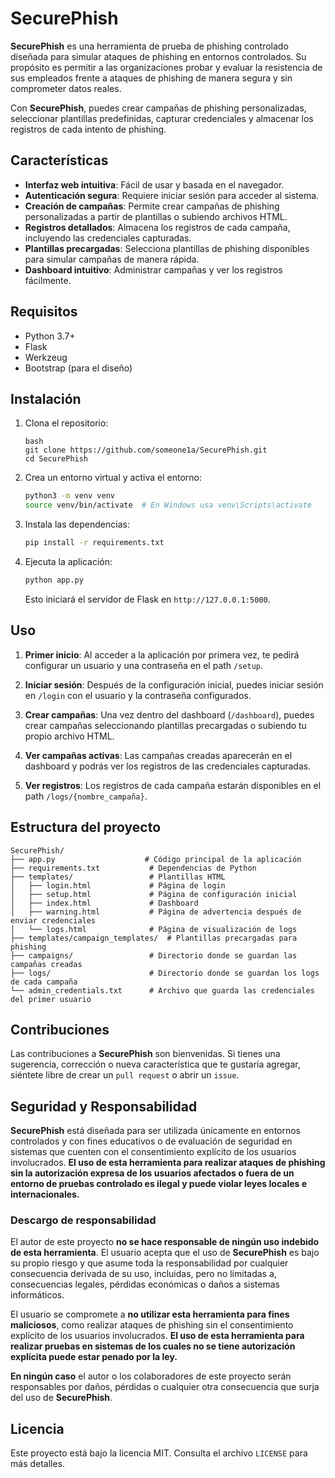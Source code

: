 
# SecurePhish

**SecurePhish** es una herramienta de prueba de phishing controlado diseñada para simular ataques de phishing en entornos controlados. Su propósito es permitir a las organizaciones probar y evaluar la resistencia de sus empleados frente a ataques de phishing de manera segura y sin comprometer datos reales.

Con **SecurePhish**, puedes crear campañas de phishing personalizadas, seleccionar plantillas predefinidas, capturar credenciales y almacenar los registros de cada intento de phishing.

## Características

- **Interfaz web intuitiva**: Fácil de usar y basada en el navegador.
- **Autenticación segura**: Requiere iniciar sesión para acceder al sistema.
- **Creación de campañas**: Permite crear campañas de phishing personalizadas a partir de plantillas o subiendo archivos HTML.
- **Registros detallados**: Almacena los registros de cada campaña, incluyendo las credenciales capturadas.
- **Plantillas precargadas**: Selecciona plantillas de phishing disponibles para simular campañas de manera rápida.
- **Dashboard intuitivo**: Administrar campañas y ver los registros fácilmente.

## Requisitos

- Python 3.7+
- Flask
- Werkzeug
- Bootstrap (para el diseño)

## Instalación

1. Clona el repositorio:

   ```
   bash
   git clone https://github.com/someone1a/SecurePhish.git
   cd SecurePhish
    ````

2. Crea un entorno virtual y activa el entorno:

   ```bash
   python3 -m venv venv
   source venv/bin/activate  # En Windows usa venv\Scripts\activate
   ```

3. Instala las dependencias:

   ```bash
   pip install -r requirements.txt
   ```

4. Ejecuta la aplicación:

   ```bash
   python app.py
   ```

   Esto iniciará el servidor de Flask en `http://127.0.0.1:5000`.

## Uso

1. **Primer inicio**: Al acceder a la aplicación por primera vez, te pedirá configurar un usuario y una contraseña en el path `/setup`.

2. **Iniciar sesión**: Después de la configuración inicial, puedes iniciar sesión en `/login` con el usuario y la contraseña configurados.

3. **Crear campañas**: Una vez dentro del dashboard (`/dashboard`), puedes crear campañas seleccionando plantillas precargadas o subiendo tu propio archivo HTML.

4. **Ver campañas activas**: Las campañas creadas aparecerán en el dashboard y podrás ver los registros de las credenciales capturadas.

5. **Ver registros**: Los registros de cada campaña estarán disponibles en el path `/logs/{nombre_campaña}`.

## Estructura del proyecto

```
SecurePhish/
├── app.py                    # Código principal de la aplicación
├── requirements.txt           # Dependencias de Python
├── templates/                 # Plantillas HTML
│   ├── login.html             # Página de login
│   ├── setup.html             # Página de configuración inicial
│   ├── index.html             # Dashboard
│   ├── warning.html           # Página de advertencia después de enviar credenciales
│   └── logs.html              # Página de visualización de logs
├── templates/campaign_templates/  # Plantillas precargadas para phishing
├── campaigns/                 # Directorio donde se guardan las campañas creadas
├── logs/                      # Directorio donde se guardan los logs de cada campaña
└── admin_credentials.txt      # Archivo que guarda las credenciales del primer usuario
```

## Contribuciones

Las contribuciones a **SecurePhish** son bienvenidas. Si tienes una sugerencia, corrección o nueva característica que te gustaría agregar, siéntete libre de crear un `pull request` o abrir un `issue`.

## Seguridad y Responsabilidad

**SecurePhish** está diseñada para ser utilizada únicamente en entornos controlados y con fines educativos o de evaluación de seguridad en sistemas que cuenten con el consentimiento explícito de los usuarios involucrados. **El uso de esta herramienta para realizar ataques de phishing sin la autorización expresa de los usuarios afectados o fuera de un entorno de pruebas controlado es ilegal y puede violar leyes locales e internacionales.**

### Descargo de responsabilidad

El autor de este proyecto **no se hace responsable de ningún uso indebido de esta herramienta**. El usuario acepta que el uso de **SecurePhish** es bajo su propio riesgo y que asume toda la responsabilidad por cualquier consecuencia derivada de su uso, incluidas, pero no limitadas a, consecuencias legales, pérdidas económicas o daños a sistemas informáticos.

El usuario se compromete a **no utilizar esta herramienta para fines maliciosos**, como realizar ataques de phishing sin el consentimiento explícito de los usuarios involucrados. **El uso de esta herramienta para realizar pruebas en sistemas de los cuales no se tiene autorización explícita puede estar penado por la ley.**

**En ningún caso** el autor o los colaboradores de este proyecto serán responsables por daños, pérdidas o cualquier otra consecuencia que surja del uso de **SecurePhish**.


## Licencia


Este proyecto está bajo la licencia MIT. Consulta el archivo `LICENSE` para más detalles.
